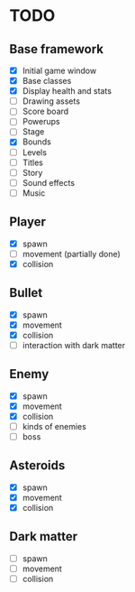 # TODO
## Base framework
- [x] Initial game window
- [x] Base classes
- [x] Display health and stats
- [ ] Drawing assets
- [ ] Score board
- [ ] Powerups
- [ ] Stage
- [x] Bounds
- [ ] Levels
- [ ] Titles
- [ ] Story
- [ ] Sound effects
- [ ] Music

## Player 
- [x] spawn
- [ ] movement (partially done)
- [x] collision

## Bullet
- [x] spawn
- [x] movement
- [x] collision
- [ ] interaction with dark matter

## Enemy
- [x] spawn
- [x] movement
- [x] collision
- [ ] kinds of enemies
- [ ] boss
## Asteroids
- [x] spawn
- [x] movement
- [x] collision

## Dark matter
- [ ] spawn
- [ ] movement
- [ ] collision